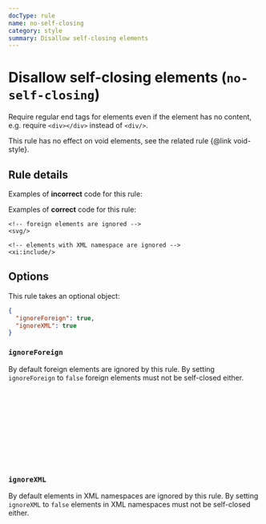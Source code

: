 ```yaml
---
docType: rule
name: no-self-closing
category: style
summary: Disallow self-closing elements
---
```


# Disallow self-closing elements (`no-self-closing`)

Require regular end tags for elements even if the element has no content, e.g. require `<div></div>` instead of `<div/>`.

This rule has no effect on void elements, see the related rule {@link void-style}.

## Rule details

Examples of **incorrect** code for this rule:

<validate name="incorrect" rules="no-self-closing">
    <div/>
</validate>

Examples of **correct** code for this rule:

<validate name="correct" rules="no-self-closing">
    <div></div>

    <!-- foreign elements are ignored -->
    <svg/>

    <!-- elements with XML namespace are ignored -->
    <xi:include/>

</validate>

## Options

This rule takes an optional object:

```json
{
  "ignoreForeign": true,
  "ignoreXML": true
}
```

### `ignoreForeign`

By default foreign elements are ignored by this rule.
By setting `ignoreForeign` to `false` foreign elements must not be self-closed either.

<validate name="foreign" rules="no-self-closing" no-self-closing='{"ignoreForeign": false}'>
    <svg/>
</validate>

### `ignoreXML`

By default elements in XML namespaces are ignored by this rule.
By setting `ignoreXML` to `false` elements in XML namespaces must not be self-closed either.

<validate name="xml" rules="no-self-closing" no-self-closing='{"ignoreXML": false}'>
    <xi:include/>
</validate>
